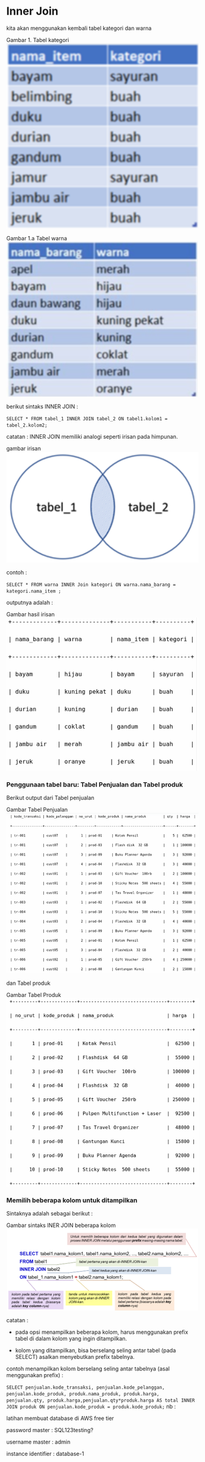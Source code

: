 # Inner Join

kita akan menggunakan kembali tabel kategori dan warna

Gambar 1. Tabel kategori
![gambar 1](/gambar1a.png)

Gambar 1.a Tabel warna
![gambar 1a](/gambar1.png)

berikut sintaks INNER JOIN :

`
SELECT * FROM tabel_1 INNER JOIN tabel_2 ON tabel1.kolom1 = tabel_2.kolom2;
`

catatan : INNER JOIN memiliki analogi seperti irisan pada himpunan.

gambar irisan
![gambar irisan](/irisan.png)

contoh :

`
SELECT * FROM warna INNER Join kategori ON warna.nama_barang = kategori.nama_item ;
`

outputnya adalah :

Gambar hasil irisan
![gambar output irisan](/output-irisan.png)

### Penggunaan tabel baru: Tabel Penjualan dan Tabel produk

Berikut output dari Tabel penjualan

Gambar Tabel Penjualan
![tabel penjualan](/tabel_penjualan.png)

dan Tabel produk

Gambar Tabel Produk
![tabel produk](/tabel_produk.png)

### Memilih beberapa kolom untuk ditampilkan

Sintaknya adalah sebagai berikut :

Gambar sintaks INER JOIN beberapa kolom
![Gambar sintak1](/sintak-innerjoin-kolomx.png)

catatan :

* pada opsi menampilkan beberapa kolom, harus menggunakan prefix tabel di dalam kolom yang ingin ditampilkan.

* kolom yang ditampilkan, bisa berselang seling antar tabel (pada SELECT) asalkan menyebutkan prefix tabelnya.

contoh menampilkan kolom berselang seling antar tabelnya (asal menggunakan prefix) :

`
SELECT penjualan.kode_transaksi, penjualan.kode_pelanggan, penjualan.kode_produk, produk.nama_produk, produk.harga, penjualan.qty, produk.harga,penjualan.qty*produk.harga AS total INNER JOIN produk ON penjualan.kode_produk = produk.kode_produk;
`
nb :

latihan membuat database di AWS free tier

password master : SQL123testing?

username master : admin

instance identifier : database-1